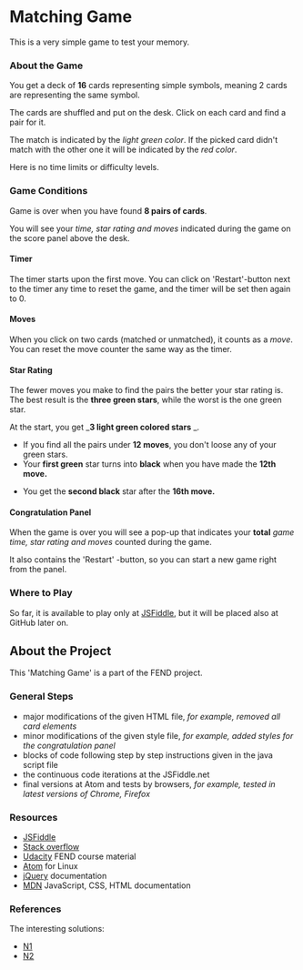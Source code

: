 # **Matching Game**
This is a very simple game to test your memory.
### **About the Game**
You get a deck of **16** cards representing simple symbols, meaning 2 cards are representing the same symbol.

The cards are shuffled and put on the desk.
Click on each card and find a pair for it.

The match is indicated by the _light green color_. If the picked card didn't match with the other one it will be indicated by the _red color_.

Here is no time limits or difficulty levels.
### **Game Conditions**
Game is over when you have found **8 pairs of cards**.

You will see your _time,
star rating and
moves_ indicated during the game on the score panel above the desk.

#### **Timer**
The timer starts upon the first move. You can click on 'Restart'-button next to the timer any time to reset the game, and the timer will be set then again to 0.

#### **Moves**
When you click on two cards (matched or unmatched), it counts as a _move_.
You can reset the move counter the same way as the timer.

#### **Star Rating**
The fewer moves you make to find the pairs the better your star rating is.
The best result is the **three green stars**, while the worst is the one green star.

At the start, you get _**3 light green colored stars**
_.
* If you find all the pairs under  **12 moves**, you don't loose any of your green stars.
* Your **first green** star turns into **black** when you have made the **12th move.**
- You get the **second black** star after the **16th move.**

#### **Congratulation Panel**

When the game is over you will see a pop-up that indicates your **total**  _game time,  star rating and moves_ counted during the game.

It also contains the 'Restart' -button, so you can start a new game right from the panel.

### **Where to Play**
So far, it is available to play only at
[JSFiddle](https://jsfiddle.net/JuliM/z3jawwj6/2344/), but it will be placed also at GitHub later on.
## **About the Project**
This 'Matching Game' is a part of the FEND project.
### **General Steps**
* major modifications of the given HTML file, *for example, removed all card elements*
* minor modifications of the given style file, *for example, added styles for the congratulation panel*
* blocks of code following step by step instructions given in the java script file
* the continuous code iterations at the  JSFiddle.net
* final versions at Atom and tests by browsers, *for example, tested in latest versions of Chrome, Firefox*

### **Resources**
* [JSFiddle](https://jsfiddle.net)
* [Stack overflow](https://stackoverflow.com)
* [Udacity](https://udacity.com) FEND course material
* [Atom](https://atom.io/) for Linux
* [jQuery](http://api.jquery.com/) documentation
* [MDN](https://developer.mozilla.org/en-US/) JavaScript, CSS, HTML documentation

### **References**
The interesting solutions:
* [N1](https://codepen.io/mel/pen/Brads)
* [N2](https://github.com/mattias-lonn/memory-game/tree/303aeec92db84ed4b54be9bbd00e159f2133b8b3)
